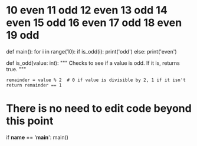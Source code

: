# 10 even 11 odd 12 even 13 odd 14 even 15 odd 16 even 17 odd 18 even 19 odd

def main():
    for i in range(10):
        if is_odd(i):
            print('odd')
        else:
            print('even')
            
def is_odd(value: int):
    """
    Checks to see if a value is odd. If it is, returns true.
    """
    
    remainder = value % 2  # 0 if value is divisible by 2, 1 if it isn't
    return remainder == 1


# There is no need to edit code beyond this point

if __name__ == '__main__':
    main()